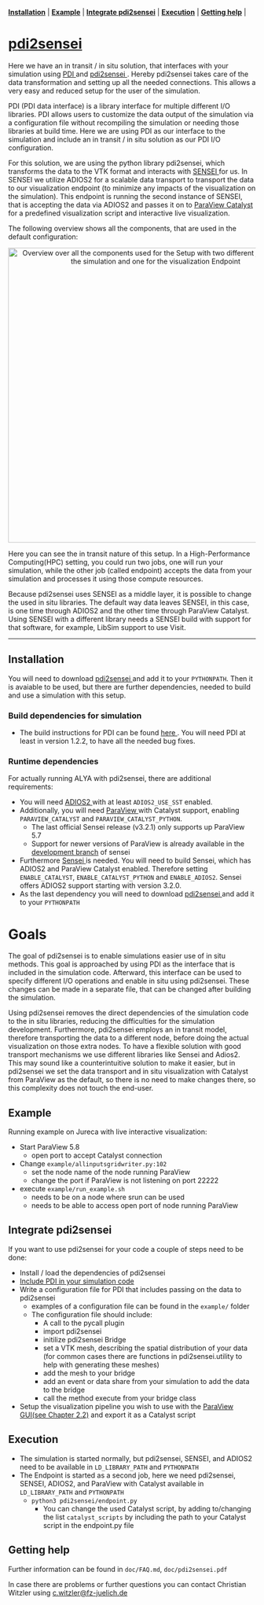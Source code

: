 **[Installation](#installation)** |
**[Example](#example)** |
**[Integrate pdi2sensei](#integrate-pdi2sensei)** |
**[Execution](#execution)** |
**[Getting help](#getting-help)** |

# [pdi2sensei](https://github.com/pdidev/pdi2sensei)


Here we have an in transit / in situ solution, that interfaces with your simulation using [ PDI ](https://pdi.julien-bigot.fr/master/) and [ pdi2sensei ](https://github.com/pdidev/pdi2sensei). Hereby pdi2sensei takes care of the data transformation and setting up all the needed connections. This allows a very easy and reduced setup for the user of the simulation.

PDI (PDI data interface) is a library interface for multiple different I/O libraries. PDI allows users to customize the data output of the simulation via a configuration file without recompiling the simulation or needing those libraries at build time. Here we are using PDI as our interface to the simulation and include an in transit / in situ solution as our PDI I/O configuration.

For this solution, we are using the python library pdi2sensei, which transforms the data to the VTK format and interacts with [ SENSEI ](https://github.com/SENSEI-insitu/SENSEI) for us. In SENSEI we utilize ADIOS2 for a scalable data transport to transport the data to our visualization endpoint (to minimize any impacts of the visualization on the simulation). This endpoint is running the second instance of SENSEI, that is accepting the data via ADIOS2 and passes it on to [ParaView Catalyst](https://www.paraview.org/in-situ/) for a predefined visualization script and interactive live visualization. 

The following overview shows all the components, that are used in the default configuration:

<p align="center">
<img src=doc/overview.png title="Overview over all the components used for the Setup with two different jobs, one for the simulation and one for the visualization Endpoint" width="600" style="float:center"/>
</p>

Here you can see the in transit nature of this setup. In a High-Performance Computing(HPC) setting, you could run two jobs, one will run your simulation, while the other job (called endpoint) accepts the data from your simulation and processes it using those compute resources. 

Because pdi2sensei uses SENSEI as a middle layer, it is possible to change the used in situ libraries. The default way data leaves SENSEI, in this case, is one time through ADIOS2 and the other time through ParaView Catalyst. Using SENSEI with a different library needs a SENSEI build with support for that software, for example, LibSim support to use Visit.

---

## Installation

You will need to download [ pdi2sensei ](https://github.com/pdidev/pdi2sensei) and add it to your `PYTHONPATH`. Then it is avaiable to be used, but there are further dependencies, needed to build and use a simulation with this setup.

### Build dependencies for simulation

 - The build instructions for PDI can be found [ here ](https://pdi.julien-bigot.fr/master/Installation.html). You will need PDI at least in version 1.2.2, to have all the needed bug fixes.


### Runtime dependencies

For actually running ALYA with pdi2sensei, there are additional requirements:
- You will need [ ADIOS2 ](https://adios2.readthedocs.io/en/latest/setting_up/setting_up.html) with at least `ADIOS2_USE_SST` enabled.
- Additionally, you will need [ ParaView ](https://github.com/Kitware/ParaView/blob/master/Documentation/dev/build.md) with Catalyst support, enabling `PARAVIEW_CATALYST` and `PARAVIEW_CATALYST_PYTHON`.
  - The last official Sensei release (v3.2.1) only supports up ParaView 5.7
  - Support for newer versions of ParaView is already available in the [development branch](https://github.com/SENSEI-insitu/SENSEI/tree/develop) of sensei
- Furthermore [ Sensei ](https://github.com/SENSEI-insitu/SENSEI)  is needed. You will need to build Sensei, which has ADIOS2 and ParaView Catalyst enabled. Therefore setting `ENABLE_CATALYST`, `ENABLE_CATALYST_PYTHON` and `ENABLE_ADIOS2`. Sensei offers ADIOS2 support starting with version 3.2.0.
- As the last dependency you will need to download [ pdi2sensei ](https://github.com/pdidev/pdi2sensei) and add it to your `PYTHONPATH`



# Goals

The goal of pdi2sensei is to enable simulations easier use of in situ methods. This goal is approached by using PDI as the interface that is included in the simulation code. Afterward, this interface can be used to specify different I/O operations and enable in situ using pdi2sensei. These changes can be made in a separate file, that can be changed after building the simulation.

Using pdi2sensei removes the direct dependencies of the simulation code to the in situ libraries, reducing the difficulties for the simulation development. Furthermore, pdi2sensei employs an in transit model, therefore transporting the data to a different node, before doing the actual visualization on those extra nodes. To have a flexible solution with good transport mechanisms we use different libraries like Sensei and Adios2. This may sound like a counterintuitive solution to make it easier, but in pdi2sensei we set the data transport and in situ visualization with Catalyst from ParaView as the default, so there is no need to make changes there, so this complexity does not touch the end-user.


## Example

Running example on Jureca with live interactive visualization:

- Start ParaView 5.8
  - open port to accept Catalyst connection
- Change `example/allinputsgridwriter.py:102`
  - set the node name of the node running ParaView
  - change the port if ParaView is not listening on port 22222
- execute `example/run_example.sh` 
  - needs to be on a node where srun can be used
  - needs to be able to access open port of node running ParaView


## Integrate pdi2sensei

If you want to use pdi2sensei for your code a couple of steps need to be done:

- Install / load the dependencies of pdi2sensei
- [Include PDI in your simulation code](https://pdi.julien-bigot.fr/master/Hands_on.html)
- Write a configuration file for PDI that includes passing on the data to pdi2sensei
  - examples of a configuration file can be found in the `example/` folder
  - The configuration file should include:
    - A call to the pycall plugin
    - import pdi2sensei
    - initilize pdi2sensei Bridge
    - set a VTK mesh, describing the spatial distribution of your data (for common cases there are functions in pdi2sensei.utility to help with generating these meshes)
    - add the mesh to your bridge
    - add an event or data share from your simulation to add the data to the bridge
    - call the method execute from your bridge class
- Setup the visualization pipeline you wish to use with the [ParaView GUI(see Chapter 2.2)](https://www.mn.uio.no/astro/english/services/it/help/visualization/paraview/paraviewcatalystguide-5.8.1.pdf) and export it as a Catalyst script


## Execution

- The simulation is started normally, but pdi2sensei, SENSEI, and ADIOS2 need to be available in `LD_LIBRARY_PATH` and `PYTHONPATH`
- The Endpoint is started as a second job, here we need pdi2sensei, SENSEI, ADIOS2, and ParaView with Catalyst available in `LD_LIBRARY_PATH` and `PYTHONPATH`
  - `python3 pdi2sensei/endpoint.py`
    - You can change the used Catalyst script, by adding to/changing the list `catalyst_scripts` by including the path to your Catalyst script in the endpoint.py file


## Getting help

Further information can be found in `doc/FAQ.md`, `doc/pdi2sensei.pdf`

In case there are problems or further questions you can contact Christian Witzler using c.witzler@fz-juelich.de



